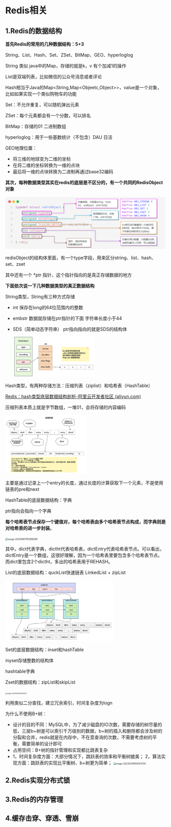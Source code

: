 # Redis相关

## 1.Redis的数据结构

**首先Redis的常用的几种数据结构：5+3**

String、List、Hash、Set、ZSet、BitMap、GEO、hyperloglog

String 类似 java中的Map，存储的就是k，v 有个加减1的操作

List是双端列表，比如微信的公众号消息或者评论

Hash相当于Java的Map<String,Map<Objeetc,Object>>，value是一个对象，比如如果实现一个类似购物车的功能

Set：不允许重复，可以随机弹出元素

ZSet：每个元素都会有一个分数，可以排名

BitMap：存储的01 二进制数组

hyperloglog：用于一些基数统计（不包含）DAU 日活

GEO地理位置：

- 将三维的地球变为二维的坐标
- 在将二维的坐标转换为一维的点块
- 最后将一维的点块转换为二进制再通过base32编码

**其次，每种数据类型其实在redis的底层是不区分的，有一个共同的RedisObject对象**

<img src=".\Redis相关.assets\image-20240901151334018.png" alt="image-20240901151334018" style="zoom: 50%;" />

redisObject的结构体里面，有一个type字段，用来区分string、list、hash、set、zset

其中还有一个 *ptr 指针，这个指针指向的是真正存储数据的地方

**下面依次说一下几种数据类型的真正数据结构**

String类型，String有三种方式存储

- int 保存在long的64位范围内的整数

- embstr 数据就存储在ptr指针的下面 字符串长度小于44

- SDS（简单动态字符串） ptr指向指向的就是SDS的结构体

  <img src=".\Redis相关.assets\image-20240901152005465.png" alt="image-20240901152005465" style="zoom: 25%;" />

Hash类型，有两种存储方法：压缩列表（ziplist）和哈希表（HashTable）

[Redis：hash类型底层数据结构剖析-阿里云开发者社区 (aliyun.com)](https://developer.aliyun.com/article/1346861)

压缩列表本质上就是字节数组，一堆01，会将存储的内容编码

<img src=".\Redis相关.assets\image-20240901152455513.png" alt="image-20240901152455513" style="zoom:25%;" />

主要是通过记录上一个entry的长度，通过长度的计算获取下一个元素，不是使用链表的pre和next

HashTable的底层数据结构：字典

ptr指向会指向一个字典

**每个哈希表节点保存一个键值对，每个哈希表由多个哈希表节点构成，而字典则是对哈希表的进一步封装**。

<img src="E:\aaa找工作\秋招\Redis相关.assets\image-20240901152956085.png" alt="image-20240901152956085" style="zoom: 50%;" />

其中，dict代表字典，dictht代表哈希表，dictEntry代表哈希表节点。可以看出，dictEntry是一个数组，这很好理解，因为一个哈希表里要包含多个哈希表节点。而dict里包含2个dictht，多出的哈希表用于REHASH。

List的底层数据结构：quckList快速链表 LinkedList + zipList

<img src=".\Redis相关.assets\image-20240901162245016.png" alt="image-20240901162245016" style="zoom:33%;" />

Set的底层数据结构：inset和hashTable

inyset存储整数的结构体

hashtable字典

Zset的数据结构：zipList和skipList

<img src="E:\aaa找工作\秋招\Redis相关.assets\image-20240901162905504.png" alt="image-20240901162905504" style="zoom: 33%;" />

利用类似二分查找，建立冗余索引，时间复杂度为logn

为什么不使用B+树：

- 设计的目的不同：MySQL中，为了减少磁盘的IO次数，需要存储的树尽量的低，三层b+树是可以索引千万级别的数据，b+树的插入和删除都会涉及树的分裂和合并，redis就是在内存中，不在意查询的次数，不需要考虑树的平衡，需要简单的设计即可
- 占用空间：B+树的指针管理和实现都比跳表复杂
- 1，时间复杂度方面：大部分情况下，跳跃表的效率和平衡树媲美；
  2，算法实现方面：跳跃表的实现比平衡树、b+树更为简单；
  <img src="https://i-blog.csdnimg.cn/blog_migrate/30de678fc87cf5c454562518bc8e0d00.png" alt="image-20230219184543704" style="zoom:50%;" />

## 2.Redis实现分布式锁



## 3.Redis的内存管理



## 4.缓存击穿、穿透、雪崩

